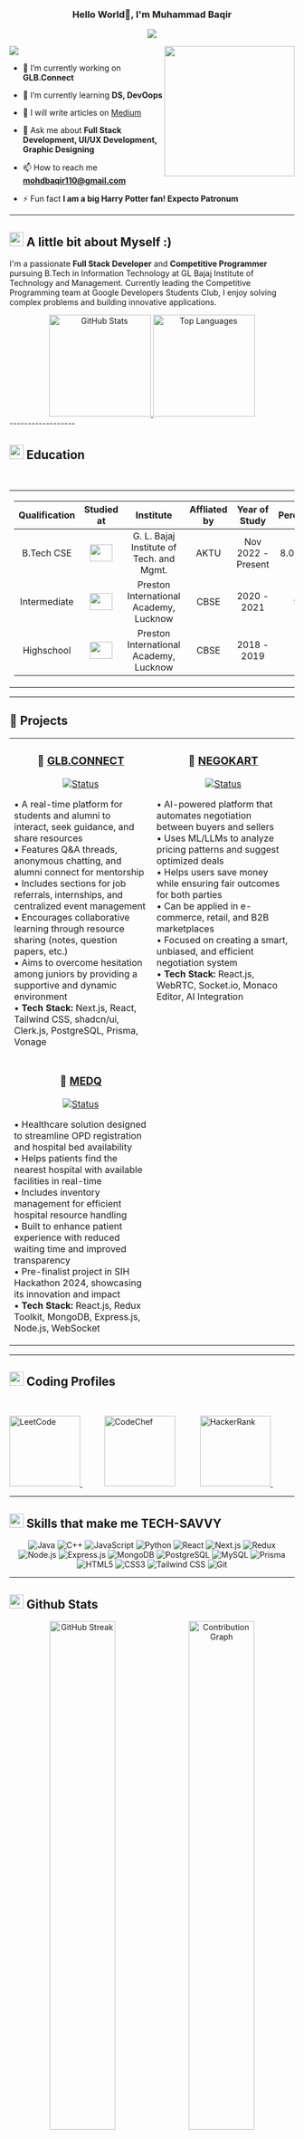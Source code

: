 <h3 align="center">Hello World👋, I'm Muhammad Baqir</h3>
<p align="center">
<img src="https://readme-typing-svg.herokuapp.com?color=%2336BCF7&size=25&center=true&vCenter=true&width=433&height=50&lines=I'm+Software+Developer;I'm+Graphic+Designer"></p>


![](https://komarev.com/ghpvc/?username=mb-aarfi&style=flat-square)
<img align='right' src="https://media.giphy.com/media/M9gbBd9nbDrOTu1Mqx/giphy.gif" width="230">
- 🔭 I’m currently working on **GLB.Connect**

- 🌱 I’m currently learning **DS, DevOops**

- 📝 I will write articles on <a href="https://medium.com/@mohdbaqir110">Medium</a>

- 💬 Ask me about **Full Stack Development, UI/UX Development, Graphic Designing**

- 📫 How to reach me **mohdbaqir110@gmail.com**

- ⚡ Fun fact **I am a big Harry Potter fan! Expecto Patronum**

-----------------------
## <img src="https://cdn-icons-png.flaticon.com/512/5969/5969702.png" width="25">  <b>A little bit about Myself :)</b>

I'm a passionate **Full Stack Developer** and **Competitive Programmer** pursuing B.Tech in Information Technology at GL Bajaj Institute of Technology and Management. Currently leading the Competitive Programming team at Google Developers Students Club, I enjoy solving complex problems and building innovative applications.

<div align="center">
  <a href="https://github.com/mb-aarfi/github-readme-stats">
    <img height="180em" src="https://github-readme-stats.vercel.app/api?username=mb-aarfi&show_icons=true&theme=radical&hide_border=true&count_private=true" alt="GitHub Stats" />
  </a>
  <a href="https://github.com/mb-aarfi/github-readme-stats">
    <img height="180em" src="https://github-readme-stats.vercel.app/api/top-langs/?username=mb-aarfi&layout=compact&theme=radical&hide_border=true" alt="Top Languages" />
  </a>
</div>
------------------

## <img src="https://vectorified.com/images/free-education-icon-12.png" width="25">  <b>Education</b>
<br>
<table width="100%" align="center" padding="0" margin="0">
<tr>
<td valign="top" width="50%">
  
<!-- START_SECTION:blog -->
| Qualification | Studied at | Institute | Affliated by | Year of Study | Percentage |
| :-: | :---: | :----: | :--: | :--: | :--: |
| B.Tech CSE | <img src="https://github.com/JuhiPathak23/JuhiPathak23/assets/73741643/89b08ba9-ced9-44ed-88c2-9f1902fd16c1" width="40" height="30"> | G. L. Bajaj Institute of Tech. and Mgmt. | AKTU | Nov 2022 - Present | 8.02 CGPA |
| Intermediate | <img src="https://github.com/user-attachments/assets/648eb10e-1fa5-41a2-9a42-3eb28a65f6eb" width="40" height="30"> | Preston International Academy, Lucknow | CBSE | 2020 - 2021 | 94.4 |
| Highschool | <img src="https://github.com/user-attachments/assets/648eb10e-1fa5-41a2-9a42-3eb28a65f6eb" width="40" height="30"> | Preston International Academy, Lucknow | CBSE | 2018 - 2019 | 87 |
<!-- END_SECTION:blog -->
</td>
</tr>
</table>  

-------------------
## 🚀 Projects

<div align="center">
  <table>
    <tr>
      <td width="50%" valign="top">
        <h3 align="center">🏥 <a href="https://github.com/mb-aarfi/glbconnect">GLB.CONNECT</a></h3>
        <p align="center">
          <a href="https://glb-connect-frontend.onrender.com/">
            <img src="https://img.shields.io/badge/Status-Live-success?style=for-the-badge" alt="Status" />
          </a>
        </p>
        <p>
          • A real-time platform for students and alumni to interact, seek guidance, and share resources<br>
          • Features Q&A threads, anonymous chatting, and alumni connect for mentorship<br>
          • Includes sections for job referrals, internships, and centralized event management<br>
          • Encourages collaborative learning through resource sharing (notes, question papers, etc.)<br>
          • Aims to overcome hesitation among juniors by providing a supportive and dynamic environment<br>
          • <b>Tech Stack:</b> Next.js, React, Tailwind CSS, shadcn/ui, Clerk.js, PostgreSQL, Prisma, Vonage
        </p>
      </td>
      <td width="50%" valign="top">
        <h3 align="center">🔴 <a href="https://github.com/mb-aarfi/AI-negotiator">NEGOKART</a></h3>
        <p align="center">
          <a href="">
            <img src="https://img.shields.io/badge/Status-In_Progress-yellow?style=for-the-badge" alt="Status" />
          </a>
        </p>
        <p>
          • AI-powered platform that automates negotiation between buyers and sellers<br>
          • Uses ML/LLMs to analyze pricing patterns and suggest optimized deals<br>
          • Helps users save money while ensuring fair outcomes for both parties<br>
          • Can be applied in e-commerce, retail, and B2B marketplaces<br>
          • Focused on creating a smart, unbiased, and efficient negotiation system<br>
          • <b>Tech Stack:</b> React.js, WebRTC, Socket.io, Monaco Editor, AI Integration
        </p>
      </td>
    </tr>
    <tr>
      <td width="50%" valign="top">
        <h3 align="center">🔵 <a href="https://github.com/mb-aarfi/MedQ">MEDQ</a></h3>
        <p align="center">
          <a href="">
            <img src="https://img.shields.io/badge/Status-Live-success?style=for-the-badge" alt="Status" />
          </a>
        </p>
        <p>
          • Healthcare solution designed to streamline OPD registration and hospital bed availability<br>
          • Helps patients find the nearest hospital with available facilities in real-time<br>
          • Includes inventory management for efficient hospital resource handling<br>
          • Built to enhance patient experience with reduced waiting time and improved transparency<br>
          • Pre-finalist project in SIH Hackathon 2024, showcasing its innovation and impact<br>
          • <b>Tech Stack:</b> React.js, Redux Toolkit, MongoDB, Express.js, Node.js, WebSocket
        </p>
      </td>
    </tr>
  </table>
</div>

-------------------
## <img src="https://media.giphy.com/media/iY8CRBdQXODJSCERIr/giphy.gif" width="25">  <b>Coding Profiles</b>
<br>

<p align="left"> 
  <a href="https://leetcode.com/u/mbaarfi/" target="_blank"> <img alt="LeetCode" width="125" src="https://img.shields.io/badge/LeetCode-000000?logo=LeetCode&logoColor=d16c06"/> </a> &nbsp;&nbsp;&nbsp;&nbsp;&nbsp;&nbsp;&nbsp;&nbsp;&nbsp;
  <a href="https://www.codechef.com/users/mbaarfi" target="_blank">  <img alt="CodeChef" width="125" src="https://img.shields.io/badge/CodeChef-%23964B00.svg?logo=CodeChef&logoColor=white"></a> &nbsp;&nbsp;&nbsp;&nbsp;&nbsp;&nbsp;&nbsp;&nbsp;&nbsp;
  <a href="https://www.hackerrank.com/profile/mohdbaqir110" target="_blank">  <img alt="HackerRank" width="125" src="https://img.shields.io/badge/HackerRank-2EC866?logo=HackerRank&logoColor=white"/> </a> &nbsp;&nbsp;&nbsp;&nbsp;&nbsp;&nbsp;&nbsp;&nbsp;&nbsp;
</p>

-------------------

## <img  src="https://media2.giphy.com/media/QssGEmpkyEOhBCb7e1/giphy.gif?cid=ecf05e47a0n3gi1bfqntqmob8g9aid1oyj2wr3ds3mg700bl&rid=giphy.gif" width ="25"><b> Skills that make me TECH-SAVVY</b>

<div align="center">
  
  ![Java](https://img.shields.io/badge/Java-ED8B00?style=for-the-badge&logo=openjdk&logoColor=white)
  ![C++](https://img.shields.io/badge/C++-00599C?style=for-the-badge&logo=c%2B%2B&logoColor=white)
  ![JavaScript](https://img.shields.io/badge/JavaScript-F7DF1E?style=for-the-badge&logo=javascript&logoColor=black)
  ![Python](https://img.shields.io/badge/Python-3776AB?style=for-the-badge&logo=python&logoColor=white)
  ![React](https://img.shields.io/badge/React-20232A?style=for-the-badge&logo=react&logoColor=61DAFB)
  ![Next.js](https://img.shields.io/badge/Next.js-000000?style=for-the-badge&logo=nextdotjs&logoColor=white)
  ![Redux](https://img.shields.io/badge/Redux-593D88?style=for-the-badge&logo=redux&logoColor=white)
  ![Node.js](https://img.shields.io/badge/Node.js-339933?style=for-the-badge&logo=nodedotjs&logoColor=white)
  ![Express.js](https://img.shields.io/badge/Express.js-000000?style=for-the-badge&logo=express&logoColor=white)
  ![MongoDB](https://img.shields.io/badge/MongoDB-4EA94B?style=for-the-badge&logo=mongodb&logoColor=white)
  ![PostgreSQL](https://img.shields.io/badge/PostgreSQL-316192?style=for-the-badge&logo=postgresql&logoColor=white)
  ![MySQL](https://img.shields.io/badge/MySQL-4479A1?style=for-the-badge&logo=mysql&logoColor=white)
  ![Prisma](https://img.shields.io/badge/Prisma-3982CE?style=for-the-badge&logo=Prisma&logoColor=white)
  ![HTML5](https://img.shields.io/badge/HTML5-E34F26?style=for-the-badge&logo=html5&logoColor=white)
  ![CSS3](https://img.shields.io/badge/CSS3-1572B6?style=for-the-badge&logo=css3&logoColor=white)
  ![Tailwind CSS](https://img.shields.io/badge/Tailwind_CSS-38B2AC?style=for-the-badge&logo=tailwind-css&logoColor=white)
  ![Git](https://img.shields.io/badge/Git-F05032?style=for-the-badge&logo=git&logoColor=white)
  
</div>

------------------------

## <img src="https://media.giphy.com/media/iY8CRBdQXODJSCERIr/giphy.gif" width="25"> <b>Github Stats</b>


<div align="center">
  <img width="48%" src="https://streak-stats.demolab.com/?user=mb-aarfi&theme=radical&hide_border=true" alt="GitHub Streak" />
  <img width="48%" src="https://github-readme-activity-graph.vercel.app/graph?username=mb-aarfi&bg_color=1a1b27&color=628fda&line=2fcbfe&point=ffffff&area=true&hide_border=true" alt="Contribution Graph" />
</div>

----------------------

## <img src="https://cdn.pixabay.com/photo/2020/10/14/20/31/hands-5655424_1280.png" width="25"> <b>Connect With Me</b>

<div align="center">
  <a href="mailto:mohdbaqir110@gmail.com">
    <img src="https://img.shields.io/badge/Email-D14836?style=for-the-badge&logo=gmail&logoColor=white" alt="Email" />
  </a>
  <a href="https://www.linkedin.com/in/muhammad-baqir-177755151/">
    <img src="https://img.shields.io/badge/LinkedIn-0077B5?style=for-the-badge&logo=linkedin&logoColor=white" alt="LinkedIn" />
  </a>
  <a href="https://x.com/mohamme08645743">
    <img src="https://img.shields.io/badge/Twitter-1DA1F2?style=for-the-badge&logo=twitter&logoColor=white" alt="Twitter" />
  </a>
  <a href="https://github.com/mb-aarfi">
    <img src="https://img.shields.io/badge/GitHub-100000?style=for-the-badge&logo=github&logoColor=white" alt="GitHub" />
  </a>
  <a href="https://mb-aarfi.github.io/My-Portfolio/">
    <img src="https://img.shields.io/badge/Portfolio-FF5722?style=for-the-badge&logo=todoist&logoColor=white" alt="Portfolio" />
  </a>
</div>

